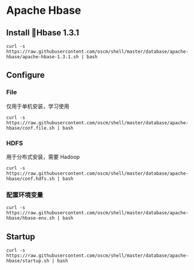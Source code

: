 Apache Hbase
========

Install Hbase 1.3.1
-----
    curl -s https://raw.githubusercontent.com/oscm/shell/master/database/apache-hbase/apache-hbase-1.3.1.sh | bash

## Configure

### File

仅用于单机安装，学习使用

    curl -s https://raw.githubusercontent.com/oscm/shell/master/database/apache-hbase/conf.file.sh | bash
	
### HDFS

用于分布式安装，需要 Hadoop 

	curl -s https://raw.githubusercontent.com/oscm/shell/master/database/apache-hbase/conf.hdfs.sh | bash

### 配置环境变量

    curl -s https://raw.githubusercontent.com/oscm/shell/master/database/apache-hbase/hbase-env.sh | bash

## Startup

    curl -s https://raw.githubusercontent.com/oscm/shell/master/database/apache-hbase/startup.sh | bash